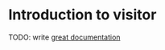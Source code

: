# Introduction to visitor

TODO: write [great documentation](http://jacobian.org/writing/what-to-write/)
